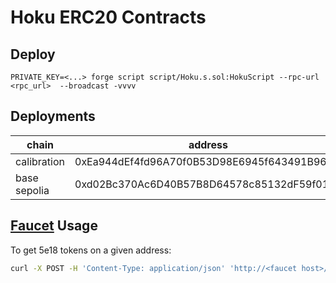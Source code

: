 # Hoku ERC20 Contracts

## Deploy

```shell
PRIVATE_KEY=<...> forge script script/Hoku.s.sol:HokuScript --rpc-url <rpc_url>  --broadcast -vvvv
```

## Deployments

|chain | address|
| -----| ------|
|calibration |0xEa944dEf4fd96A70f0B53D98E6945f643491B960|
|base sepolia|0xd02Bc370Ac6D40B57B8D64578c85132dF59f0109|


## [Faucet](https://github.com/hokunet/faucet) Usage

To get 5e18 tokens on a given address:


```sh
curl -X POST -H 'Content-Type: application/json' 'http://<faucet host>/send' --data-raw '{"address":"0xfoobar"}'
```
